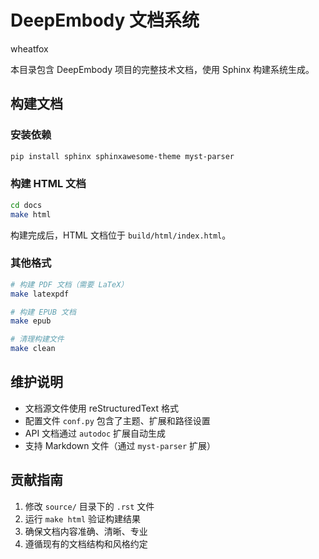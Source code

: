 # DeepEmbody 文档系统

wheatfox

本目录包含 DeepEmbody 项目的完整技术文档，使用 Sphinx 构建系统生成。

## 构建文档

### 安装依赖

```bash
pip install sphinx sphinxawesome-theme myst-parser
```

### 构建 HTML 文档

```bash
cd docs
make html
```

构建完成后，HTML 文档位于 `build/html/index.html`。

### 其他格式

```bash
# 构建 PDF 文档（需要 LaTeX）
make latexpdf

# 构建 EPUB 文档
make epub

# 清理构建文件
make clean
```

## 维护说明

- 文档源文件使用 reStructuredText 格式
- 配置文件 `conf.py` 包含了主题、扩展和路径设置
- API 文档通过 `autodoc` 扩展自动生成
- 支持 Markdown 文件（通过 `myst-parser` 扩展）

## 贡献指南

1. 修改 `source/` 目录下的 `.rst` 文件
2. 运行 `make html` 验证构建结果
3. 确保文档内容准确、清晰、专业
4. 遵循现有的文档结构和风格约定